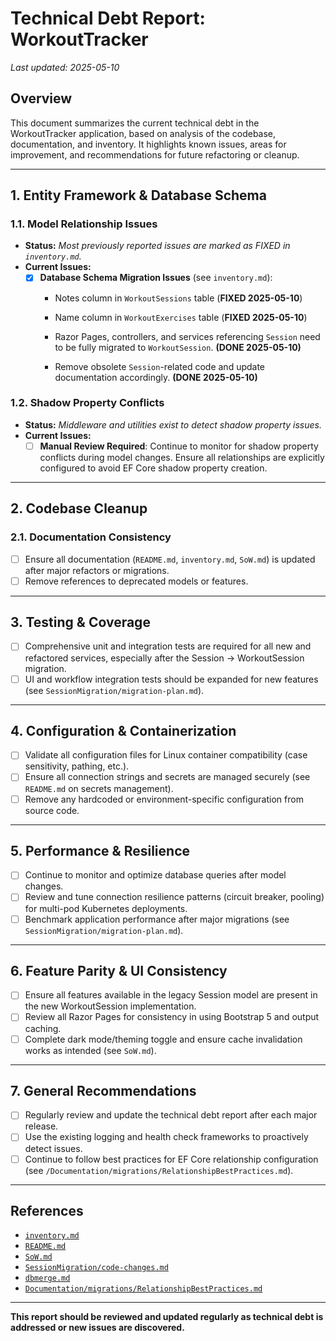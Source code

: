 # Technical Debt Report: WorkoutTracker

_Last updated: 2025-05-10_

## Overview
This document summarizes the current technical debt in the WorkoutTracker application, based on analysis of the codebase, documentation, and inventory. It highlights known issues, areas for improvement, and recommendations for future refactoring or cleanup.

---

## 1. **Entity Framework & Database Schema**

### 1.1. **Model Relationship Issues**
- **Status:** _Most previously reported issues are marked as FIXED in `inventory.md`._
- **Current Issues:**
  - [x] **Database Schema Migration Issues** (see `inventory.md`):
    - Notes column in `WorkoutSessions` table (**FIXED 2025-05-10**)
    - Name column in `WorkoutExercises` table (**FIXED 2025-05-10**)

    - Razor Pages, controllers, and services referencing `Session` need to be fully migrated to `WorkoutSession`. **(DONE 2025-05-10)**
    - Remove obsolete `Session`-related code and update documentation accordingly. **(DONE 2025-05-10)**

### 1.2. **Shadow Property Conflicts**
- **Status:** _Middleware and utilities exist to detect shadow property issues._
- **Current Issues:**
  - [ ] **Manual Review Required**: Continue to monitor for shadow property conflicts during model changes. Ensure all relationships are explicitly configured to avoid EF Core shadow property creation.

---

## 2. **Codebase Cleanup**


### 2.1. **Documentation Consistency**
- [ ] Ensure all documentation (`README.md`, `inventory.md`, `SoW.md`) is updated after major refactors or migrations.
- [ ] Remove references to deprecated models or features.

---

## 3. **Testing & Coverage**
- [ ] Comprehensive unit and integration tests are required for all new and refactored services, especially after the Session → WorkoutSession migration.
- [ ] UI and workflow integration tests should be expanded for new features (see `SessionMigration/migration-plan.md`).

---

## 4. **Configuration & Containerization**
- [ ] Validate all configuration files for Linux container compatibility (case sensitivity, pathing, etc.).
- [ ] Ensure all connection strings and secrets are managed securely (see `README.md` on secrets management).
- [ ] Remove any hardcoded or environment-specific configuration from source code.

---

## 5. **Performance & Resilience**
- [ ] Continue to monitor and optimize database queries after model changes.
- [ ] Review and tune connection resilience patterns (circuit breaker, pooling) for multi-pod Kubernetes deployments.
- [ ] Benchmark application performance after major migrations (see `SessionMigration/migration-plan.md`).

---

## 6. **Feature Parity & UI Consistency**
- [ ] Ensure all features available in the legacy Session model are present in the new WorkoutSession implementation.
- [ ] Review all Razor Pages for consistency in using Bootstrap 5 and output caching.
- [ ] Complete dark mode/theming toggle and ensure cache invalidation works as intended (see `SoW.md`).

---

## 7. **General Recommendations**
- [ ] Regularly review and update the technical debt report after each major release.
- [ ] Use the existing logging and health check frameworks to proactively detect issues.
- [ ] Continue to follow best practices for EF Core relationship configuration (see `/Documentation/migrations/RelationshipBestPractices.md`).

---

## References
- [`inventory.md`](inventory.md)
- [`README.md`](README.md)
- [`SoW.md`](SoW.md)
- [`SessionMigration/code-changes.md`](SessionMigration/code-changes.md)
- [`dbmerge.md`](dbmerge.md)
- [`Documentation/migrations/RelationshipBestPractices.md`](Documentation/migrations/RelationshipBestPractices.md)

---

**This report should be reviewed and updated regularly as technical debt is addressed or new issues are discovered.**
